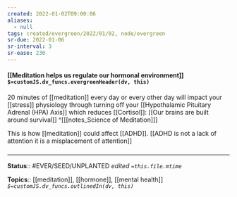 ```yaml
---
created: 2022-01-02T09:00:06 
aliases:
  - null
tags: created/evergreen/2022/01/02, node/evergreen
sr-due: 2022-01-06
sr-interval: 3
sr-ease: 230
---
```


#### [[Meditation helps us regulate our hormonal environment]] `$=customJS.dv_funcs.evergreenHeader(dv, this)`

20 minutes of [[meditation]] every day or every other day will impact your [[stress]] physiology through turning off your [[Hypothalamic Pituitary Adrenal (HPA) Axis]] which reduces [[Cortisol]]: [[Our brains are built around survival]]
^[[[notes_Science of Meditation]]]

This is how [[meditation]] could affect [[ADHD]]. [[ADHD is not a lack of attention it is a misplacement of attention]]




### <hr class="footnote"/>

**Status**:: #EVER/SEED/UNPLANTED
*edited `=this.file.mtime`*

**Topics**:: [[meditation]], [[hormone]], [[mental health]]
*`$=customJS.dv_funcs.outlinedIn(dv, this)`*


